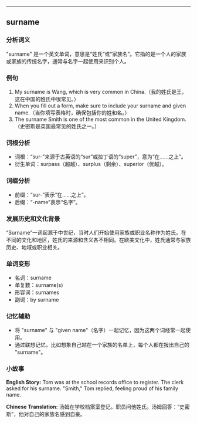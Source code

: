 
---------------
## surname
### 分析词义
"surname" 是一个英文单词，意思是“姓氏”或“家族名”。它指的是一个人的家族或家族的传统名字，通常与名字一起使用来识别个人。

### 例句
1. My surname is Wang, which is very common in China.（我的姓氏是王，这在中国的姓氏中很常见。）
2. When you fill out a form, make sure to include your surname and given name.（当你填写表格时，确保包括你的姓和名。）
3. The surname Smith is one of the most common in the United Kingdom.（史密斯是英国最常见的姓氏之一。）

### 词根分析
- 词根：“sur-”来源于古英语的“sur”或拉丁语的“super”，意为“在……之上”。
- 衍生单词：surpass（超越）、surplus（剩余）、superior（优越）。

### 词缀分析
- 前缀：“sur-”表示“在……之上”。
- 后缀：“-name”表示“名字”。

### 发展历史和文化背景
“Surname”一词起源于中世纪，当时人们开始使用家族或职业名称作为姓氏。在不同的文化和地区，姓氏的来源和含义各不相同。在欧美文化中，姓氏通常与家族历史、地域或职业相关。

### 单词变形
- 名词：surname
- 单复数：surname(s)
- 形容词：surnames
- 副词：by surname

### 记忆辅助
- 将 "surname" 与 "given name"（名字）一起记忆，因为这两个词经常一起使用。
- 通过联想记忆，比如想象自己站在一个家族的名单上，每个人都在报出自己的 "surname"。

### 小故事
**English Story:**
Tom was at the school records office to register. The clerk asked for his surname. "Smith," Tom replied, feeling proud of his family name.

**Chinese Translation:**
汤姆在学校档案室登记。职员问他姓氏。汤姆回答：“史密斯”，他对自己的家族名感到自豪。

